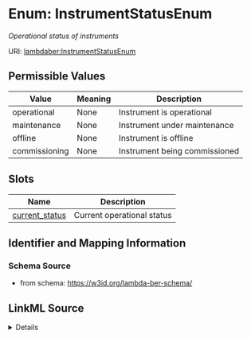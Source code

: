 # Enum: InstrumentStatusEnum 




_Operational status of instruments_



URI: [lambdaber:InstrumentStatusEnum](https://w3id.org/lambda-ber-schema/InstrumentStatusEnum)

## Permissible Values

| Value | Meaning | Description |
| --- | --- | --- |
| operational | None | Instrument is operational |
| maintenance | None | Instrument under maintenance |
| offline | None | Instrument is offline |
| commissioning | None | Instrument being commissioned |




## Slots

| Name | Description |
| ---  | --- |
| [current_status](current_status.md) | Current operational status |





## Identifier and Mapping Information






### Schema Source


* from schema: https://w3id.org/lambda-ber-schema/






## LinkML Source

<details>
```yaml
name: InstrumentStatusEnum
description: Operational status of instruments
from_schema: https://w3id.org/lambda-ber-schema/
rank: 1000
permissible_values:
  operational:
    text: operational
    description: Instrument is operational
  maintenance:
    text: maintenance
    description: Instrument under maintenance
  offline:
    text: offline
    description: Instrument is offline
  commissioning:
    text: commissioning
    description: Instrument being commissioned

```
</details>